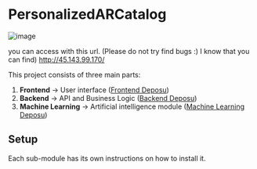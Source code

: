 # PersonalizedARCatalog

![image](https://github.com/user-attachments/assets/a1064176-f9e6-4dee-acd8-c82c13b28a9b)



you can access with this url. (Please do not try find bugs :) I know that you can find)
http://45.143.99.170/


This project consists of three main parts:

1. **Frontend** → User interface ([Frontend Deposu](https://github.com/Berkayft/MoreThanYouSeeF))
2. **Backend** → API and Business Logic ([Backend Deposu](https://github.com/Berkayft/MoreThanYouSeeB))
3. **Machine Learning** → Artificial intelligence module ([Machine Learning Deposu](https://github.com/Berkayft/flaskImageRetrivial))


## Setup
Each sub-module has its own instructions on how to install it.
